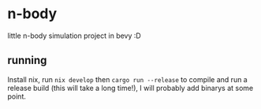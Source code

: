 # n-body
little n-body simulation project in bevy :D

## running
Install nix, run `nix develop` then `cargo run --release` to compile and run a release build (this will take a long time!), I will probably add binarys at some point.
